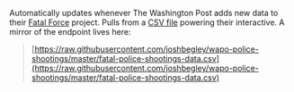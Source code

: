 Automatically updates whenever The Washington Post adds new data to their [Fatal Force](https://www.washingtonpost.com/graphics/national/police-shootings-2016/) project. Pulls from a [CSV file](https://github.com/washingtonpost/data-police-shootings/blob/master/v2/fatal-police-shootings-data.csv) powering their interactive. A mirror of the endpoint lives here: 
> [https://raw.githubusercontent.com/joshbegley/wapo-police-shootings/master/fatal-police-shootings-data.csv](https://raw.githubusercontent.com/joshbegley/wapo-police-shootings/master/fatal-police-shootings-data.csv) 
